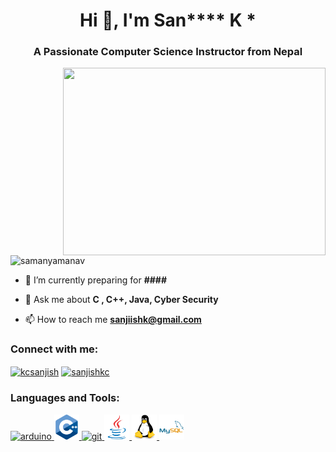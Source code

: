 <h1 align="center">Hi 👋, I'm San**** K *</h1>
<h3 align="center">A Passionate Computer Science Instructor from Nepal</h3>
<img align="right" src="https://encrypted-tbn0.gstatic.com/images?q=tbn:ANd9GcQy3wrlWnaZNhEskD558yDc9lwhhSe6jjj2zg&usqp=CAU" height="300" width="420">
<p align="left"> <img src="https://komarev.com/ghpvc/?username=samanyamanav&label=Profile%20views&color=0e75b6&style=flat" alt="samanyamanav" /> </p>


- 🌱 I’m currently preparing for  **####**

- 💬 Ask me about **C , C++, Java, Cyber Security**

- 📫 How to reach me **sanjiishk@gmail.com**

<h3 align="left">Connect with me:</h3>
<p align="left">
<a href="https://twitter.com/kcsanjish" target="blank"><img align="center" src="https://raw.githubusercontent.com/rahuldkjain/github-profile-readme-generator/master/src/images/icons/Social/twitter.svg" alt="kcsanjish" height="30" width="40" /></a>
<a href="https://linkedin.com/in/sanjishkc" target="blank"><img align="center" src="https://raw.githubusercontent.com/rahuldkjain/github-profile-readme-generator/master/src/images/icons/Social/linked-in-alt.svg" alt="sanjishkc" height="30" width="40" /></a>
</p>

<h3 align="left">Languages and Tools:</h3>
<p align="left"> <a href="https://www.arduino.cc/" target="_blank" rel="noreferrer"> <img src="https://cdn.worldvectorlogo.com/logos/arduino-1.svg" alt="arduino" width="40" height="40"/> </a> <a href="https://www.w3schools.com/cpp/" target="_blank" rel="noreferrer"> <img src="https://raw.githubusercontent.com/devicons/devicon/master/icons/cplusplus/cplusplus-original.svg" alt="cplusplus" width="40" height="40"/> </a> <a href="https://git-scm.com/" target="_blank" rel="noreferrer"> <img src="https://www.vectorlogo.zone/logos/git-scm/git-scm-icon.svg" alt="git" width="40" height="40"/> </a> <a href="https://www.java.com" target="_blank" rel="noreferrer"> <img src="https://raw.githubusercontent.com/devicons/devicon/master/icons/java/java-original.svg" alt="java" width="40" height="40"/> </a> <a href="https://www.linux.org/" target="_blank" rel="noreferrer"> <img src="https://raw.githubusercontent.com/devicons/devicon/master/icons/linux/linux-original.svg" alt="linux" width="40" height="40"/> </a> <a href="https://www.mysql.com/" target="_blank" rel="noreferrer"> <img src="https://raw.githubusercontent.com/devicons/devicon/master/icons/mysql/mysql-original-wordmark.svg" alt="mysql" width="40" height="40"/> </a>



